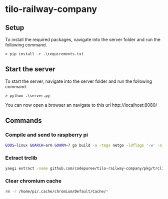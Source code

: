 # tilo-railway-company

## Setup

To install the required packages, navigate into the server folder and run the following command.

`> pip install -r .\requirements.txt`

## Start the server

To start the server, navigate into the server folder and run the following command.

`> python .\server.py`

You can now open a browser an navigate to this url http://localhost:8080/

## Commands

### Compile and send to raspberry pi

```bash
GOOS=linux GOARCH=arm GOARM=7 go build -a -tags netgo -ldflags '-w' -o ./bin/trc ./cmd/ && scp bin/trc root@train:/root/Schreibtisch/trc/trc
```

### Extract trclib

```bash
yaegi extract -name github.com/codepuree/tilo-railway-company/pkg/trclib github.com/codepuree/tilo-railway-company/pkg/traincontrol
```

### Clear chromium cache

```bash
rm -r /home/pi/.cache/chromium/Default/Cache/*
```